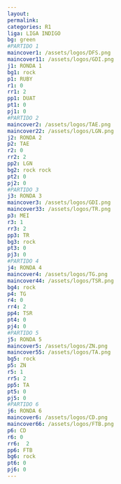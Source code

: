 ```yaml
---
layout: 
permalink: 
categories: R1
liga: LIGA INDIGO
bg: green
#PARTIDO 1
maincover1: /assets/logos/DFS.png
maincover11: /assets/logos/GDI.png
j1: RONDA 1
bg1: rock
p1: RUBY
r1: 0
rr1: 2
pp1: DUAT
pt1: 0
pj1: 0
#PARTIDO 2
maincover2: /assets/logos/TAE.png
maincover22: /assets/logos/LGN.png
j2: RONDA 2
p2: TAE
r2: 0
rr2: 2
pp2: LGN
bg2: rock rock
pt2: 0
pj2: 0
#PARTIDO 3
j3: RONDA 3
maincover3: /assets/logos/GDI.png
maincover33: /assets/logos/TR.png
p3: MEI
r3: 1
rr3: 2
pp3: TR
bg3: rock
pt3: 0
pj3: 0
#PARTIDO 4
j4: RONDA 4
maincover4: /assets/logos/TG.png
maincover44: /assets/logos/TSR.png
bg4: rock 
p4: TG
r4: 0
rr4: 2
pp4: TSR
pt4: 0
pj4: 0
#PARTIDO 5
j5: RONDA 5
maincover5: /assets/logos/ZN.png
maincover55: /assets/logos/TA.png
bg5: rock 
p5: ZN
r5: 1
rr5: 2
pp5: TA
pt5: 0
pj5: 0
#PARTIDO 6
j6: RONDA 6
maincover6: /assets/logos/CD.png
maincover66: /assets/logos/FTB.png
p6: CD
r6: 0
rr6:  2
pp6: FTB
bg6: rock
pt6: 0
pj6: 0
---
```

